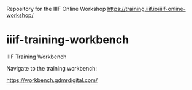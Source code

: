 Repository for the IIIF Online Workshop
https://training.iiif.io/iiif-online-workshop/

# iiif-training-workbench
IIIF Training Workbench

Navigate to the training workbench:

https://workbench.gdmrdigital.com/

